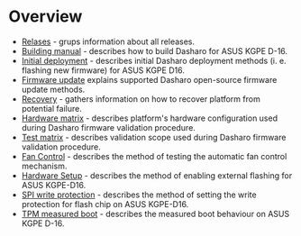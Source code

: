 # Overview

* [Relases](releases.md) - grups information about all releases.
* [Building manual](building-manual.md) - describes how to build Dasharo for
    ASUS KGPE D-16.
* [Initial deployment](initial-deployment.md) - describes initial Dasharo
    deployment methods (i. e. flashing new firmware) for ASUS KGPE D16.
* [Firmware update](firmware-update.md) explains supported Dasharo open-source
    firmware update methods.
* [Recovery](recovery.md) - gathers information on how to recover platform from
    potential failure.
* [Hardware matrix](hardware-matrix.md) - describes platform's hardware
    configuration used during Dasharo firmware validation procedure.
* [Test matrix](test-matrix.md) - describes validation scope used during
    Dasharo firmware validation procedure.
* [Fan Control](fan-control.md) - describes the method of testing the
    automatic fan control mechanism.
* [Hardware Setup](setup.md) - describes the method of enabling external
    flashing for ASUS KGPE-D16.
* [SPI write protection](spi-wp.md) - describes the method of setting
    the write protection for flash chip on ASUS KGPE-D16.
* [TPM measured boot](tpm-mboot.md) - describes the measured boot behaviour
    on ASUS KGPE D-16.
